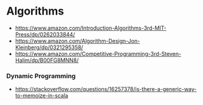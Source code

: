 # Algorithms

- https://www.amazon.com/Introduction-Algorithms-3rd-MIT-Press/dp/0262033844/
- https://www.amazon.com/Algorithm-Design-Jon-Kleinberg/dp/0321295358/
- https://www.amazon.com/Competitive-Programming-3rd-Steven-Halim/dp/B00FG8MNN8/

### Dynamic Programming
- https://stackoverflow.com/questions/16257378/is-there-a-generic-way-to-memoize-in-scala


